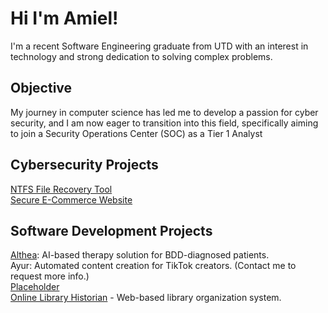 # Hi I'm Amiel!
I'm a recent Software Engineering graduate from UTD with an interest in technology and strong dedication to solving complex problems.

## Objective
My journey in computer science has led me to develop a passion for cyber security, and I am now eager to transition into this field, specifically aiming to join a Security Operations Center (SOC) as a Tier 1 Analyst

## Cybersecurity Projects
[NTFS File Recovery Tool](https://github.com/avincent428/ntfs-file-recovery-tool)\
[Secure E-Commerce Website](https://github.com/avincent428/secure-ecommerce-website)

## Software Development Projects
[Althea](google.com)\: AI-based therapy solution for BDD-diagnosed patients.\
Ayur: Automated content creation for TikTok creators. (Contact me to request more info.)\
[Placeholder](google.com)\
[Online Library Historian](google.com) - Web-based library organization system.

